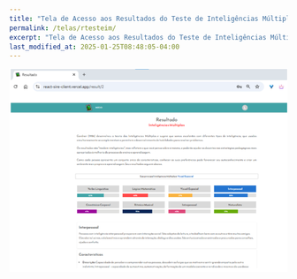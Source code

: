 ```yaml
---
title: "Tela de Acesso aos Resultados do Teste de Inteligências Múltiplas do Aluno"
permalink: /telas/rtesteim/
excerpt: "Tela de Acesso aos Resultados do Teste de Inteligências Múltiplas do Aluno"
last_modified_at: 2025-01-25T08:48:05-04:00
---
```


![telas](/assets/images/tela30.PNG)
